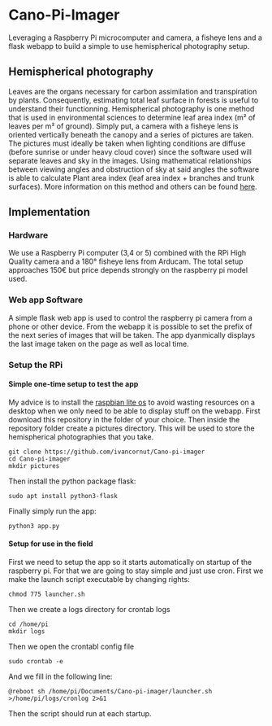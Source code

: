 # Cano-Pi-Imager
Leveraging a Raspberry Pi microcomputer and camera, a fisheye lens and a flask webapp to build a simple to use hemispherical photography setup. 

## Hemispherical photography
Leaves are the organs necessary for carbon assimilation and transpiration by plants. Consequently, estimating total leaf surface in forests is useful to understand their functionning. Hemispherical photography is one method that is used in environmental sciences to determine leaf area index (m² of leaves per m² of ground). Simply put, a camera with a fisheye lens is oriented vertically beneath the canopy and a series of pictures are taken. The pictures must ideally be taken when lighting conditions are diffuse (before sunrise or under heavy cloud cover) since the software used will separate leaves and sky in the images. Using mathematical relationships between viewing angles and obstruction of sky at said angles the software is able to calculate Plant area index (leaf area index + branches and trunk surfaces). More information on this method and others can be found [here](https://canopyphotography.wordpress.com/). 

## Implementation
### Hardware
We use a Raspberry Pi computer (3,4 or 5) combined with the RPi High Quality camera and a 180° fisheye lens from Arducam. The total setup approaches 150€ but price depends strongly on the raspberry pi model used.

### Web app Software
A simple flask web app is used to control the raspberry pi camera from a phone or other device. From the webapp it is possible to set the prefix of the next series of images that will be taken. The app dyanmically displays the last image taken on the page as well as local time.

### Setup the RPi
#### Simple one-time setup to test the app
My advice is to install the [raspbian lite os](https://www.raspberrypi.com/software/operating-systems/) to avoid wasting resources on a desktop when we only need to be able to display stuff on the webapp.
First download this repository in the folder of your choice. Then inside the repository folder create a pictures directory. This will be used to store the hemispherical photographies that you take. 
```shell
git clone https://github.com/ivancornut/Cano-pi-imager
cd Cano-pi-imager
mkdir pictures
```
Then install the python package flask:
```shell
sudo apt install python3-flask
```
Finally simply run the app:
```shell
python3 app.py
```
#### Setup for use in the field
First we need to setup the app so it starts automatically on startup of the raspberry pi. For that we are going to stay simple and just use cron.
First we make the launch script executable by changing rights:
```shell
chmod 775 launcher.sh
```
Then we create a logs directory for crontab logs
```shell
cd /home/pi
mkdir logs
```
Then we open the crontabl config file
```shell
sudo crontab -e
```
And we fill in the following line:
```shell
@reboot sh /home/pi/Documents/Cano-pi-imager/launcher.sh >/home/pi/logs/cronlog 2>&1
```
Then the script should run at each startup. 
